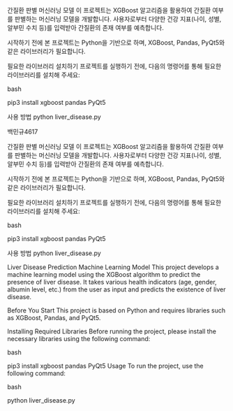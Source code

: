 간질환 판별 머신러닝 모델
이 프로젝트는 XGBoost 알고리즘을 활용하여 간질환 여부를 판별하는 머신러닝 모델을 개발합니다. 사용자로부터 다양한 건강 지표(나이, 성별, 알부민 수치 등)를 입력받아 간질환의 존재 여부를 예측합니다.

시작하기 전에
본 프로젝트는 Python을 기반으로 하며, XGBoost, Pandas, PyQt5와 같은 라이브러리가 필요합니다.

필요한 라이브러리 설치하기
프로젝트를 실행하기 전에, 다음의 명령어를 통해 필요한 라이브러리를 설치해 주세요:

bash


pip3 install xgboost pandas PyQt5

사용 방법
python liver_disease.py

백민규4617

간질환 판별 머신러닝 모델
이 프로젝트는 XGBoost 알고리즘을 활용하여 간질환 여부를 판별하는 머신러닝 모델을 개발합니다. 사용자로부터 다양한 건강 지표(나이, 성별, 알부민 수치 등)를 입력받아 간질환의 존재 여부를 예측합니다.

시작하기 전에
본 프로젝트는 Python을 기반으로 하며, XGBoost, Pandas, PyQt5와 같은 라이브러리가 필요합니다.

필요한 라이브러리 설치하기
프로젝트를 실행하기 전에, 다음의 명령어를 통해 필요한 라이브러리를 설치해 주세요:

bash

pip3 install xgboost pandas PyQt5

사용 방법
python liver_disease.py


Liver Disease Prediction Machine Learning Model
This project develops a machine learning model using the XGBoost algorithm to predict the presence of liver disease. It takes various health indicators (age, gender, albumin level, etc.) from the user as input and predicts the existence of liver disease.

Before You Start
This project is based on Python and requires libraries such as XGBoost, Pandas, and PyQt5.

Installing Required Libraries
Before running the project, please install the necessary libraries using the following command:

bash


pip3 install xgboost pandas PyQt5
Usage
To run the project, use the following command:

bash


python liver_disease.py
